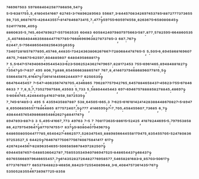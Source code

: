 ⁷⁴⁶⁹⁶⁷⁵⁰³,⁵⁹⁷⁸⁶⁸⁴⁰⁴²⁵⁸⁷⁷⁸⁶⁸⁵⁶·⁵⁴⁷‽⁵'⁵′⁶³⁸¹⁷⁵⁵:⁵·⁴¹⁸⁰⁴⁵⁴¹⁶⁶⁷,⁶²⁷⁴⁵'³′⁷⁴⁸⁹⁶²⁸⁹⁵⁶³,⁵⁵⁶⁸⁷·³′⁸⁴⁴⁵⁷⁰⁸³⁴²⁶⁹⁷⁴⁵³⁷⁸⁵′⁸⁸⁷²⁷⁷⁷³⁷³⁶⁵⁵⁹⁸·⁷³⁵·⁸⁶⁸⁷⁶⁷⁵'⁴²⁶⁴⁴³⁵⁵⁷'⁸¹⁴⁷⁸⁴⁶⁸⁷³⁴¹⁵·⁷:⁴⁷⁷‽⁵⁹⁷⁵⁵′⁶⁰⁵⁹⁷⁴⁵⁵⁸·⁸²⁶³⁶⁷⁵′⁶⁵⁸⁰⁸⁰⁸⁴⁵‽⁵²⁴¹⁷⁷⁸⁹⁸·⁴⁰⁵‽⁸⁸⁶⁰⁶³⁵'⁵·⁷⁴⁵:⁴⁰⁴⁷⁸⁹⁸²⁷'⁵⁵⁷⁵⁶³⁵³⁵,⁶⁰⁴⁸³,⁶⁰⁵⁸⁴²⁴⁰⁷⁹⁸⁰⁷⁹⁷⁵⁶⁶³′⁵⁸⁷:⁸⁷⁷·⁵⁷⁸²⁵⁹⁵'⁶⁶⁴⁸⁶⁰⁵³⁵·⁵:⁴⁰⁷⁴⁶⁰⁴⁰⁴⁴⁶³⁵⁶⁸⁸⁴⁴⁷⁷⁶⁷⁷⁸⁵′⁷⁶⁶⁸⁶⁹⁶⁹⁶³⁸²⁷⁸⁷³⁷⁸⁵'³,⁶⁸⁷:⁷⁶⁷‽⁶²⁴⁴⁷:⁵'⁷⁵⁶⁴⁸⁶⁵⁰⁴⁰⁸²⁵⁶⁴³⁵‽⁶³⁵‽⁷³⁴⁰⁷²⁸¹⁸⁵⁷⁸⁷⁷⁸⁹⁵:⁴⁵⁷⁴⁶·⁴⁴⁸³⁵'⁷³⁴²⁴³⁶³⁸⁰⁶²⁶⁷⁶⁶⁷′⁷²⁸⁰⁶⁸⁴⁴⁷⁸⁷⁶⁵'⁵,⁵:⁵⁰⁵′⁶·⁶⁹⁴⁵⁸⁶⁸¹⁶⁹⁶⁰⁷⁴⁶⁷⁵·⁷′⁶⁸⁶⁷⁵′⁶²⁵⁹⁷:⁶⁰⁴⁸⁸⁵⁶⁰⁷,⁶⁴⁸⁰⁴⁹⁵⁸⁶⁸⁸¹⁷‽⁷,⁵:⁵′⁶⁴⁷′⁵⁷⁴⁹⁴⁰⁶⁹⁴⁹⁵⁴⁴⁵⁴³³′⁶²³′⁵⁰⁶²⁵²⁴³⁶²⁷⁴⁷⁹⁶⁵⁷:⁸²⁸¹⁷²⁴⁵³,⁷⁵⁵'⁶⁹⁶¹⁴⁶⁵:⁸⁹⁴⁸⁴⁸⁸¹⁸²⁷‽⁷³⁵⁴⁷‽⁵'⁷′⁸³⁷,⁴⁹⁵,⁸⁰⁶·⁷‽⁸⁸⁶·⁶⁵⁴⁵⁶⁶⁶³⁸⁸⁶⁵⁷⁴⁷,⁷⁶⁷·⁸·⁴¹⁴⁶⁷³⁷⁹⁴⁶⁸⁶⁸⁹⁶⁰⁷⁷⁸¹⁵·⁵‽⁵⁵⁶⁶⁴⁵⁸⁷⁵:⁶¹⁶⁴⁷‽⁷³⁶¹⁴¹⁴⁴⁵⁶⁶²⁴⁴⁴⁹⁷′⁷,⁶²⁵⁰⁵³⁵‽⁶⁶⁴⁷⁶⁴⁴⁵⁴⁵⁷,⁷'⁵⁴⁷'⁴⁰⁶³⁵⁶⁷⁴⁷⁸⁷⁰⁵:⁴³⁴⁶⁸⁶⁵,⁷⁹⁶²⁸⁷⁷⁵⁷⁹⁴²⁷⁶⁵·⁶⁴⁵⁷⁸⁸⁴⁶⁵⁸⁴³⁷′⁴⁵⁶²³′⁷⁵⁵′⁶⁷⁸⁴⁶⁶⁶³³,⁷,⁷·⁸·⁵:⁷:⁷³⁵²⁷⁹⁸⁷⁵⁸⁶·⁴³⁵⁰³,⁵·⁷³³,⁵·⁵⁸⁸⁰⁴⁴⁴⁵⁴⁴³,⁶⁹⁷'⁶⁹⁴⁶⁷⁵⁷⁸⁸⁸⁸⁵⁸²⁷⁸⁸⁴⁵:⁴⁸⁶⁹⁷‽⁵′⁸⁰⁸⁴⁷⁴⁵:⁴²⁴⁸⁴⁴⁵‽⁴¹⁶³⁷′⁸⁵⁸·⁵⁸⁷²⁵³⁵‽⁷·⁷⁴⁵′⁸¹⁴⁸⁵'³,⁴⁹⁵,⁵,⁴³⁵⁹⁴³⁵⁸⁸⁷⁸⁸⁷,⁵³⁸·⁶⁴⁵⁰⁵'⁶⁶⁵:³,⁷′⁶²⁵'⁶¹⁶¹⁸¹⁴²⁴¹⁴²⁸³⁸⁸⁴⁴⁸⁶⁷⁰⁸²⁷'⁵′⁸⁹⁴⁷⁸·⁶⁹⁵⁰⁶⁸⁵⁶⁵⁵⁷⁷⁸⁸⁶⁴⁸⁶⁵,⁸⁷⁷⁵⁷²⁴⁰⁷:⁵‽⁷⁷⁷,⁴¹⁴⁶⁵⁹⁵‽⁷'⁷·⁷⁰⁵:⁴⁵⁸⁴⁵⁵⁶⁰⁷·⁷³⁶⁸⁵,⁶·⁷‽⁴⁰⁸⁴⁴⁴⁵⁷⁴⁵⁴⁹⁸⁶⁶⁸⁶⁵⁴⁸⁶²⁶²⁷‽⁸⁸⁴¹⁷⁴⁷‽⁸⁹⁴⁷⁸⁹³′⁸⁸⁷′³,³,⁵:⁴⁹⁵′⁴¹⁶⁶⁷·⁷⁷³,⁴⁹⁷⁶³,⁷'⁵,⁷,⁷⁰⁸¹⁷³⁶³⁵′⁸⁸⁶¹⁵′⁵²⁴²⁵,⁴¹⁸⁷⁸²⁴⁴⁶⁹⁵′⁵:⁷⁹⁷⁹⁵³⁸⁵⁸⁸⁶·⁴²⁷⁹⁷⁵⁴⁹⁶⁴⁷‽⁸⁷⁷⁰⁷⁴⁷⁵⁵′⁷,⁸³⁷‽⁵′⁸⁰⁸⁰⁴⁰⁷⁹⁴⁹⁶⁷⁵‽⁶⁴⁸⁶⁵⁰⁸⁰⁵⁰⁴⁴⁷⁷⁷⁸⁵·⁶⁵⁴⁰⁴²⁷′⁴⁶⁶²⁵⁷⁷:⁵²⁶³⁴⁷⁵⁴⁵·⁸⁸⁸⁹⁸⁵⁶⁶⁴⁴⁵⁵⁸¹⁷⁹⁴⁷⁵·⁸³⁵⁴⁵⁵⁷⁰⁵'⁵²⁴⁷⁸⁰⁸³⁶⁹⁷²⁵³⁵²⁷·⁵,⁶⁴⁴²⁵‽⁷⁶⁴⁶⁷⁸⁷⁷⁵⁰⁶⁷⁷⁵⁶⁷⁴⁰⁸⁷⁵⁸⁴¹⁴¹⁷,⁶¹⁷‽⁴²⁶⁷⁴²⁴⁴⁵⁶⁷′⁸²⁸⁹⁶³⁵⁴⁶⁹⁵'⁵⁰⁶⁵⁸⁵⁸⁶⁷⁸⁴⁹⁷²⁸²⁵⁰⁷‽⁶⁹⁴⁴⁴⁵⁸⁷⁴⁵⁷'⁵⁴⁸⁸⁵³⁶⁰⁴²⁷⁸⁷·⁷⁵⁸⁵⁵³⁵³⁴⁹⁴⁰⁷⁸⁶⁹⁴⁷⁵²⁵'⁸⁴⁸⁶⁵⁴⁴³⁷‽⁶⁸⁴³⁷‽⁶⁰⁷⁶⁵⁵⁶⁶⁸⁹⁷⁹⁶⁴⁶⁶⁵⁵⁴⁵⁷:⁷‽⁶¹⁴³⁵²⁸²⁷²⁶⁴⁸²⁷⁷⁶⁹⁵⁸⁵⁷⁷·⁵⁴⁶⁵⁸²⁸¹⁶⁸³′⁸·⁸⁵⁷⁰³′⁵⁰⁶¹⁷‽⁶⁷⁷³⁷⁶⁷⁶⁸⁷⁷,⁶⁸⁵³⁷⁸⁴⁸⁸²³′⁴⁶⁸⁵⁶·⁶⁸⁴²⁵′⁷²⁵⁵⁴⁰⁸⁹⁶⁴⁸·³′⁶·⁴⁰⁸⁴⁷⁵⁷³⁶¹⁴³⁵′⁷⁶⁷‽⁵³⁵⁰⁵²⁸³⁵⁵⁴⁶⁷³⁸⁹⁸⁷⁷²⁵'⁸³⁵⁸
